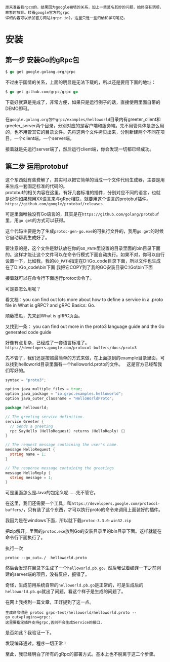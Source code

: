 `原来准备看rpcx的，结果因为google被墙的关系，加上一些莫名其妙的问题，始终没有调顺，故暂时放弃。转看google官方的grpc`  
`详细内容可以参加官方网站(grpc.io)，这里只是一些归纳和学习笔记。`  

# 安装  

## 第一步 安装Go的gRpc包  
```go
$ go get google.golang.org/grpc
```

不过由于国情的关系，上面的明显是无法下载的，所以还是要用下面的地址：  
```go
$ go get github.com/grpc/grpc-go
```

下载好就算是完成了，非常方便，如果只是运行例子的话，直接使用里面自带的DEMO即可。  

在`google.golang.org包中grpc/examples/helloworld`目录内有greeter_client和greeter_server两个目录，分别对应的是客户端和服务端。先不用管具体是怎么用的，也不用管其它的目录文件。先将这两个文件拷贝出来，分别新建两个不同在项目，一个client端，一个server端。  

接着就是先运行server端了，然后运行client端，你会发现一切都已经成功。  

## 第二步 运用protobuf  

这个东西就有些费解了，其实可以把它简单的当成一个文件代码生成器，主要是用来生成一套固定标准的代码的。  
protobuf的相关内容在这里，有好几套标准的插件，分别对应不同的语言，也就是说你如果想用XX语言来与gRpc相联，就要用这个语言的protobuf插件。   
`https://github.com/google/protobuf/releases`  

可是里面唯独没有Go语言的，其实是在`https://github.com/golang/protobuf`里，用`go get`的方式可以获得。  

这个代码主要是为了生成`protoc-gen-go.exe`的可执行文件的，我用`go get`的时候它自动帮我生成好了。  

要注意的是，这个文件是默认放在你的`GO_PATH`里设置的目录里面的bin目录下面的。这样才能让这个文件可以在命令行模式下面自动执行。如果不对，你可以自行设置一下，比如我，我的`GO_PATH`指定在D:\Go_code目录下面，所以文件也生成在了D:\Go_code\bin下面 
我把它COPY到了我的GO安装目录C:\Go\bin下面  

接着就可以在命令行下面运行protoc命令了。  

可是要怎么用呢？  

看文档：you can find out lots more about how to define a service in a .proto file in What is gRPC? and gRPC Basics: Go.   

顺藤摸瓜，先来到What is gRPC页面。

又找到一条： you can find out more in the proto3 language guide and the Go generated code guide

好像有点复杂，已经成了一套语言标准了。  
`https://developers.google.com/protocol-buffers/docs/proto3`

先不管了，我们还是按照最简单的方式来做，在上面提到的example目录里面，可以找到helloworld目录里面有一个helloworld.proto的文件。  
这是官方已经帮我们写好的。  

```go
syntax = "proto3";

option java_multiple_files = true;
option java_package = "io.grpc.examples.helloworld";
option java_outer_classname = "HelloWorldProto";

package helloworld;

// The greeting service definition.
service Greeter {
  // Sends a greeting
  rpc SayHello (HelloRequest) returns (HelloReply) {}
}

// The request message containing the user's name.
message HelloRequest {
  string name = 1;
}

// The response message containing the greetings
message HelloReply {
  string message = 1;
}
```

可是里面怎么是Java的包定义呢……先不管它。  

在这里，我们还需要一个工具，叫`https://developers.google.com/protocol-buffers/`，只有装了这个东西，才可以执行proto的命令来调用上面装好的插件。  

我因为是在windows下面，所以就下载`protoc-3.3.0-win32.zip`  

把zip解开，里面的`protoc.exe`放到Go的安装目录里的bin目录下面。这样就能在命令行下面执行了。  

执行一次  

`protoc --go_out=./  helloworld.proto`  

然后会发现在目录下生成了一个`helloworld.pb.go`，然后我试着编译一下之前创建的server端的项目，没有反应，报错了。  

奇怪，生成前用系统自带的`helloworld.pb.go`是正常的，可是生成后的`helloworld.pb.go`就出了问题，看这个样子是生成的问题了。  

在网上我找到一篇文章，正好提到了这一点。  

```
生成命令得是 protoc grpc-test/helloworld/helloworld.proto --go_out=plugins=grpc:.
这里要指定插件支持grpc,否则不会生成Service的接口.
```

是否如此？我验证一下。  

发现编译通过。程序一切正常！  

至此，我已经明白了所有的gRpc的部署方式。基本上也不脱离于这二个步骤。
